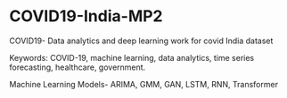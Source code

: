 # COVID19-India-MP2
COVID19- Data analytics and deep learning work for covid India dataset

Keywords: COVID-19, machine learning, data analytics, time series forecasting, healthcare, government.

Machine Learning Models- ARIMA, GMM, GAN, LSTM, RNN, Transformer

